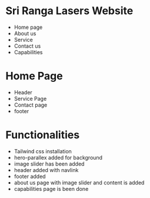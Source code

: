 # Sri Ranga Lasers Website
  - Home page
  - About us
  - Service
  - Contact us
  - Capabilities
# Home Page
  - Header 
  - Service Page
  - Contact page
  - footer
# Functionalities
  - Tailwind css installation
  - hero-parallex added for background
  - image slider has been added
  - header added with navlink
  - footer added
  - about us page with image slider and content is added
  - capabilities page is been done